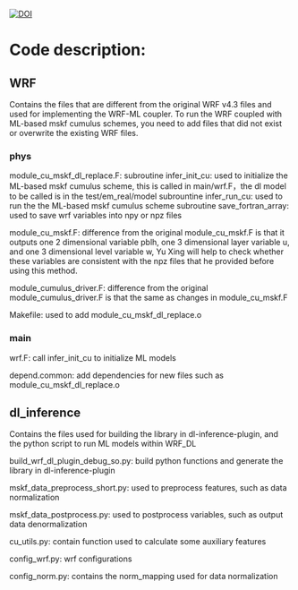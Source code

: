 [![DOI](https://zenodo.org/badge/605852790.svg)](https://zenodo.org/badge/latestdoi/605852790)

# Code description:
## WRF
Contains the files that are different from the original WRF v4.3 files and used for implementing the WRF-ML coupler.
To run the WRF coupled with ML-based mskf cumulus schemes, you need to add files that did not exist or overwrite the existing WRF files.

### phys
module_cu_mskf_dl_replace.F: 
subroutine infer_init_cu: used to initialize the ML-based mskf cumulus scheme, this is called in main/wrf.F，the dl model to be called is in the test/em_real/model
subrountine infer_run_cu: used to run the the ML-based mskf cumulus scheme
subroutine save_fortran_array: used to save wrf variables into npy or npz files

module_cu_mskf.F: difference from the original module_cu_mskf.F is that it outputs one 2 dimensional variable pblh, one 3 dimensional layer variable u, and one 3 dimensional level variable w, Yu Xing will help to check whether these variables are consistent with the npz files that he provided before using this method.

module_cumulus_driver.F:  difference from the original module_cumulus_driver.F is that the same as changes in module_cu_mskf.F

Makefile: used to add module_cu_mskf_dl_replace.o

### main 
wrf.F: call infer_init_cu to initialize ML models

depend.common: add dependencies for new files such as module_cu_mskf_dl_replace.o

## dl_inference
Contains the files used for building the library in dl-inference-plugin, and the python script to run ML models within WRF_DL

build_wrf_dl_plugin_debug_so.py: build python functions and generate the library in dl-inference-plugin

mskf_data_preprocess_short.py: used to preprocess features, such as data normalization

mskf_data_postprocess.py: used to postprocess variables, such as output data denormalization

cu_utils.py: contain function used to calculate some auxiliary features

config_wrf.py: wrf configurations

config_norm.py: contains the norm_mapping used for data normalization

